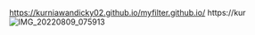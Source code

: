 https://kurniawandicky02.github.io/myfilter.github.io/
https://kur
![IMG_20220809_075913](https://user-images.githubusercontent.com/89238386/183540465-b5fde315-ac4c-4923-abbf-0462abb28673.jpg)

